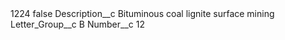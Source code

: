 <?xml version="1.0" encoding="UTF-8"?>
<CustomMetadata xmlns="http://soap.sforce.com/2006/04/metadata" xmlns:xsi="http://www.w3.org/2001/XMLSchema-instance" xmlns:xsd="http://www.w3.org/2001/XMLSchema">
    <label>1224</label>
    <protected>false</protected>
    <values>
        <field>Description__c</field>
        <value xsi:type="xsd:string">Bituminous coal lignite surface mining</value>
    </values>
    <values>
        <field>Letter_Group__c</field>
        <value xsi:type="xsd:string">B</value>
    </values>
    <values>
        <field>Number__c</field>
        <value xsi:type="xsd:string">12</value>
    </values>
</CustomMetadata>
